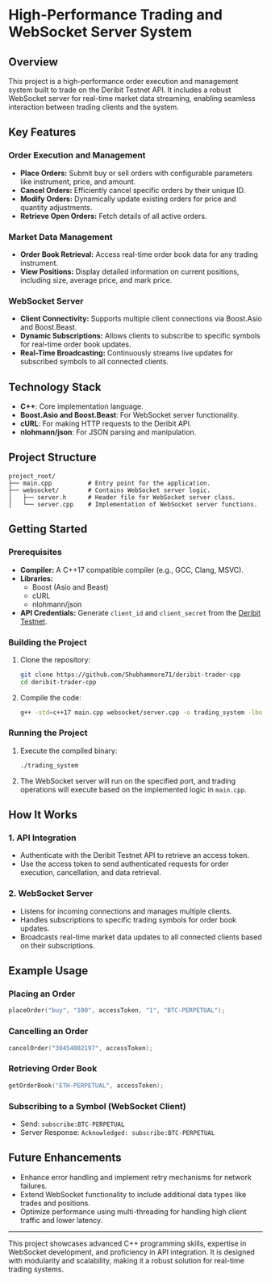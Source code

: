 # High-Performance Trading and WebSocket Server System

## Overview
This project is a high-performance order execution and management system built to trade on the Deribit Testnet API. It includes a robust WebSocket server for real-time market data streaming, enabling seamless interaction between trading clients and the system.

## Key Features

### **Order Execution and Management**
- **Place Orders:** Submit buy or sell orders with configurable parameters like instrument, price, and amount.
- **Cancel Orders:** Efficiently cancel specific orders by their unique ID.
- **Modify Orders:** Dynamically update existing orders for price and quantity adjustments.
- **Retrieve Open Orders:** Fetch details of all active orders.

### **Market Data Management**
- **Order Book Retrieval:** Access real-time order book data for any trading instrument.
- **View Positions:** Display detailed information on current positions, including size, average price, and mark price.

### **WebSocket Server**
- **Client Connectivity:** Supports multiple client connections via Boost.Asio and Boost.Beast.
- **Dynamic Subscriptions:** Allows clients to subscribe to specific symbols for real-time order book updates.
- **Real-Time Broadcasting:** Continuously streams live updates for subscribed symbols to all connected clients.

## Technology Stack
- **C++**: Core implementation language.
- **Boost.Asio and Boost.Beast**: For WebSocket server functionality.
- **cURL**: For making HTTP requests to the Deribit API.
- **nlohmann/json**: For JSON parsing and manipulation.

## Project Structure
```
project_root/
├── main.cpp          # Entry point for the application.
├── websocket/        # Contains WebSocket server logic.
│   ├── server.h      # Header file for WebSocket server class.
│   └── server.cpp    # Implementation of WebSocket server functions.
```

## Getting Started

### Prerequisites
- **Compiler:** A C++17 compatible compiler (e.g., GCC, Clang, MSVC).
- **Libraries:**
  - Boost (Asio and Beast)
  - cURL
  - nlohmann/json
- **API Credentials:** Generate `client_id` and `client_secret` from the [Deribit Testnet](https://test.deribit.com/).

### Building the Project
1. Clone the repository:
   ```bash
   git clone https://github.com/Shubhammore71/deribit-trader-cpp
   cd deribit-trader-cpp
   ```
2. Compile the code:
   ```bash
   g++ -std=c++17 main.cpp websocket/server.cpp -o trading_system -lboost_system -lssl -lcrypto -lcurl
   ```

### Running the Project
1. Execute the compiled binary:
   ```bash
   ./trading_system
   ```
2. The WebSocket server will run on the specified port, and trading operations will execute based on the implemented logic in `main.cpp`.

## How It Works

### **1. API Integration**
- Authenticate with the Deribit Testnet API to retrieve an access token.
- Use the access token to send authenticated requests for order execution, cancellation, and data retrieval.

### **2. WebSocket Server**
- Listens for incoming connections and manages multiple clients.
- Handles subscriptions to specific trading symbols for order book updates.
- Broadcasts real-time market data updates to all connected clients based on their subscriptions.

## Example Usage

### Placing an Order
```cpp
placeOrder("buy", "100", accessToken, "1", "BTC-PERPETUAL");
```

### Cancelling an Order
```cpp
cancelOrder("30454002197", accessToken);
```

### Retrieving Order Book
```cpp
getOrderBook("ETH-PERPETUAL", accessToken);
```

### Subscribing to a Symbol (WebSocket Client)
- Send: `subscribe:BTC-PERPETUAL`
- Server Response: `Acknowledged: subscribe:BTC-PERPETUAL`

## Future Enhancements
- Enhance error handling and implement retry mechanisms for network failures.
- Extend WebSocket functionality to include additional data types like trades and positions.
- Optimize performance using multi-threading for handling high client traffic and lower latency.

---
This project showcases advanced C++ programming skills, expertise in WebSocket development, and proficiency in API integration. It is designed with modularity and scalability, making it a robust solution for real-time trading systems.

